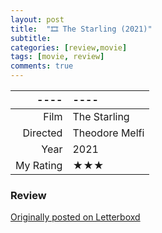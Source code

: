 ```yaml
---
layout: post
title:  "🎞️ The Starling (2021)"
subtitle:
categories: [review,movie]
tags: [movie, review]
comments: true
---
```


----|----
--: | :--
Film | The Starling
Directed | Theodore Melfi
Year | 2021
My Rating | ★★★

### Review

[Originally posted on Letterboxd](https://letterboxd.com/nickbarrett/film/the-starling/)
